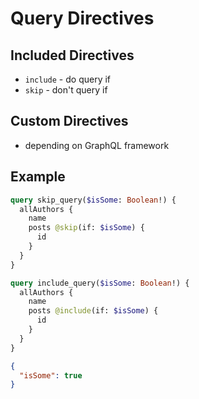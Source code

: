 # Query Directives

## Included Directives

- `include` - do query if
- `skip` - don't query if

## Custom Directives

- depending on GraphQL framework

## Example

```graphql
query skip_query($isSome: Boolean!) {
  allAuthors {
    name
    posts @skip(if: $isSome) {
      id
    }
  }
}

query include_query($isSome: Boolean!) {
  allAuthors {
    name
    posts @include(if: $isSome) {
      id
    }
  }
}
```

```json
{
  "isSome": true
}
```
